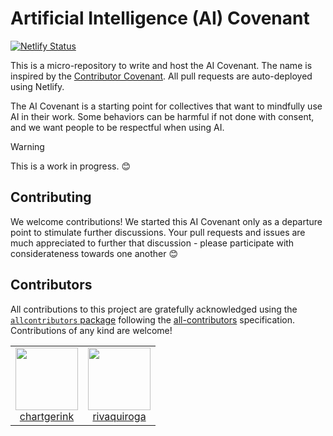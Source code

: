 # Artificial Intelligence (AI) Covenant

[![Netlify Status](https://api.netlify.com/api/v1/badges/11d21edf-06f0-44f1-b167-47da498a869b/deploy-status)](https://app.netlify.com/sites/ai-covenant/deploys)

This is a micro-repository to write and host the AI Covenant. The name is inspired by the [Contributor Covenant](https://www.contributor-covenant.org/). All pull requests are auto-deployed using Netlify.

The AI Covenant is a starting point for collectives that want to mindfully use AI in their work. Some behaviors can be harmful if not done with consent, and we want people to be respectful when using AI.

> [!WARNING]
> This is a work in progress. :blush:

## Contributing

We welcome contributions! We started this AI Covenant only as a departure point to stimulate further discussions. Your pull requests and issues are much appreciated to further that discussion - please participate with considerateness towards one another :blush:

## Contributors

<!-- ALL-CONTRIBUTORS-LIST:START - Do not remove or modify this section -->
<!-- prettier-ignore-start -->
<!-- markdownlint-disable -->

All contributions to this project are gratefully acknowledged using the [`allcontributors` package](https://github.com/ropenscilabs/allcontributors) following the [all-contributors](https://allcontributors.org) specification. Contributions of any kind are welcome!

<table>

<tr>
<td align="center">
<a href="https://github.com/chartgerink">
<img src="https://avatars.githubusercontent.com/u/2946344?v=4" width="100px;" alt=""/>
</a><br>
<a href="https://github.com/chartgerink/ai-covenant/commits?author=chartgerink">chartgerink</a>
</td>
<td align="center">
<a href="https://github.com/rivaquiroga">
<img src="https://avatars.githubusercontent.com/u/31421616?v=4" width="100px;" alt=""/>
</a><br>
<a href="https://github.com/chartgerink/ai-covenant/commits?author=rivaquiroga">rivaquiroga</a>
</td>
</tr>

</table>

<!-- markdownlint-enable -->
<!-- prettier-ignore-end -->
<!-- ALL-CONTRIBUTORS-LIST:END -->

